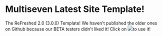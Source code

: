 <h1>Multiseven Latest Site Template!</h1>
<p>The ReFreshed 2.0 (3.0.0) Template! We haven't published the older ones on Github because our BETA testers didn't liked it! Click on <img src='https://user-images.githubusercontent.com/92013953/199486566-d7ebbba5-8236-4584-92f7-defb508cfa5c.png'>to use it!
<p/>



